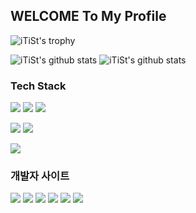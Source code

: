 ## WELCOME To My Profile

<!-- https://github.com/ryo-ma/github-profile-trophy -->
![iTiSt's trophy](https://github-profile-trophy.vercel.app/?username=iTiSt-K&no-bg=true&no-frame=true)
<!-- https://github.com/anuraghazra/github-readme-stats -->
![iTiSt's github stats](https://github-readme-stats.vercel.app/api?username=iTiSt-K&show_icons=true&hide_border=true&theme=transparent)
![iTiSt's github stats](https://github-readme-stats.vercel.app/api/top-langs/?username=iTiSt-K&show_icons=true&hide_border=true&layout=compact&theme=transparent)
<!--
<a href="[1. 연결하고싶은 사이트 url]" target="_blank"><img src="https://img.shields.io/badge/[2. 등록하려는 이름]-[3. #을 뺀 나머지 색깔코드]?style=flat-square&logo=[4. 로고명(아이콘명)]&logoColor=white"/></a>
# https://simpleicons.org/
-->
### Tech Stack
<a href="https://spring.io/" target="_blank"><img src="https://img.shields.io/badge/SpringBoot-6DB33F?style=flat-square&logo=springboot&logoColor=white"/></a>
<a href="" target="_blank"><img src="https://img.shields.io/badge/Apache Maven-C71A36?style=flat-square&logo=apachemaven&logoColor=white"/></a>
<a href="" target="_blank"><img src="https://img.shields.io/badge/Gradle-02303A?style=flat-square&logo=gradle&logoColor=white"/></a>

<a href="" target="_blank"><img src="https://img.shields.io/badge/Oracle-F80000?style=flat-square&logo=oracle&logoColor=white"/></a>
<a href="" target="_blank"><img src="https://img.shields.io/badge/Redis-DC382D?style=flat-square&logo=redis&logoColor=white"/></a>

<a href="" target="_blank"><img src="https://img.shields.io/badge/Grafana-F46800?style=flat-square&logo=grafana&logoColor=white"/></a>

### 개발자 사이트
<a href="https://developers.kakao.com/" target="_blank"><img src="https://img.shields.io/badge/Kakao-FFCD00?style=flat-square&logo=kakao&logoColor=white"/></a>
<a href="https://developers.kakaopay.com/" target="_blank"><img src="https://img.shields.io/badge/Kakao Pay-FFCD00?style=flat-square&logo=kakao&logoColor=white"/></a>
<a href="https://developers.naver.com/" target="_blank"><img src="https://img.shields.io/badge/Naver-03C75A?style=flat-square&logo=naver&logoColor=white"/></a>
<a href="https://developer.apple.com/" target="_blank"><img src="https://img.shields.io/badge/Apple-000000?style=flat-square&logo=apple&logoColor=white"/></a>
<a href="https://developers.google.com/?hl=ko" target="_blank"><img src="https://img.shields.io/badge/Google-4285F4?style=flat-square&logo=google&logoColor=white"/></a>
<a href="https://developer.android.com/?hl=ko" target="_blank"><img src="https://img.shields.io/badge/Android-34A853?style=flat-square&logo=android&logoColor=white"/></a>

<!--
**iTiSt-K/iTiSt-K** is a ✨ _special_ ✨ repository because its `README.md` (this file) appears on your GitHub profile.

Here are some ideas to get you started:

- 🔭 I’m currently working on ...
- 🌱 I’m currently learning ...
- 👯 I’m looking to collaborate on ...
- 🤔 I’m looking for help with ...
- 💬 Ask me about ...
- 📫 How to reach me: ...
- 😄 Pronouns: ...
- ⚡ Fun fact: ...
-->
